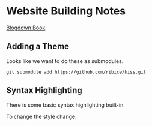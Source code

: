 # Website Building Notes

[Blogdown Book](https://bookdown.org/yihui/blogdown/).

## Adding a Theme

Looks like we want to do these as submodules.

```
git submodule add https://github.com/ribice/kiss.git
```

## Syntax Highlighting

There is some basic syntax highlighting built-in.

To change the style change:
```
```
